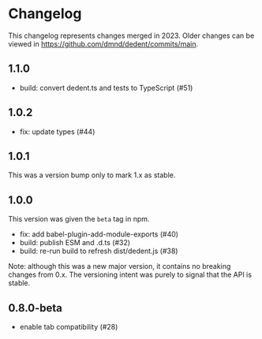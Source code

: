 # Changelog

This changelog represents changes merged in 2023.
Older changes can be viewed in https://github.com/dmnd/dedent/commits/main.

## 1.1.0

- build: convert dedent.ts and tests to TypeScript (#51)

## 1.0.2

- fix: update types (#44)

## 1.0.1

This was a version bump only to mark 1.x as stable.

## 1.0.0

This version was given the `beta` tag in npm.

- fix: add babel-plugin-add-module-exports (#40)
- build: publish ESM and .d.ts (#32)
- build: re-run build to refresh dist/dedent.js (#38)

Note: although this was a new major version, it contains no breaking changes from 0.x.
The versioning intent was purely to signal that the API is stable.

## 0.8.0-beta

- enable tab compatibility (#28)
